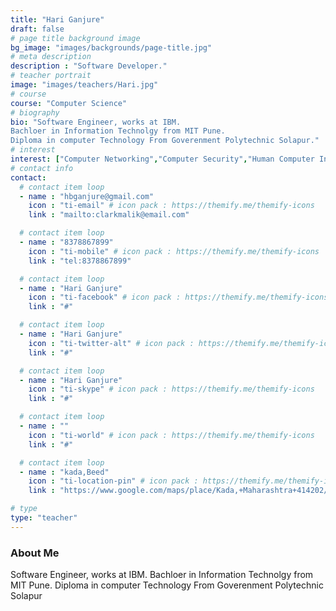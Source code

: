 ```yaml
---
title: "Hari Ganjure"
draft: false
# page title background image
bg_image: "images/backgrounds/page-title.jpg"
# meta description
description : "Software Developer."
# teacher portrait
image: "images/teachers/Hari.jpg"
# course
course: "Computer Science"
# biography
bio: "Software Engineer, works at IBM. 
Bachloer in Information Technolgy from MIT Pune.
Diploma in computer Technology From Goverenment Polytechnic Solapur."
# interest
interest: ["Computer Networking","Computer Security","Human Computer Interfacing"]
# contact info
contact:
  # contact item loop
  - name : "hbganjure@gmail.com"
    icon : "ti-email" # icon pack : https://themify.me/themify-icons
    link : "mailto:clarkmalik@email.com"

  # contact item loop
  - name : "8378867899"
    icon : "ti-mobile" # icon pack : https://themify.me/themify-icons
    link : "tel:8378867899"

  # contact item loop
  - name : "Hari Ganjure"
    icon : "ti-facebook" # icon pack : https://themify.me/themify-icons
    link : "#"

  # contact item loop
  - name : "Hari Ganjure"
    icon : "ti-twitter-alt" # icon pack : https://themify.me/themify-icons
    link : "#"

  # contact item loop
  - name : "Hari Ganjure"
    icon : "ti-skype" # icon pack : https://themify.me/themify-icons
    link : "#"

  # contact item loop
  - name : ""
    icon : "ti-world" # icon pack : https://themify.me/themify-icons
    link : "#"

  # contact item loop
  - name : "kada,Beed"
    icon : "ti-location-pin" # icon pack : https://themify.me/themify-icons
    link : "https://www.google.com/maps/place/Kada,+Maharashtra+414202/@18.8939839,75.0713825,15z/data=!3m1!4b1!4m5!3m4!1s0x3bc4ac4e2453ac6f:0xac45ee381c296ac!8m2!3d18.8961089!4d75.0815557"

# type
type: "teacher"
---
```


### About Me

Software Engineer, works at IBM. 
Bachloer in Information Technolgy from MIT Pune.
Diploma in computer Technology From Goverenment Polytechnic Solapur